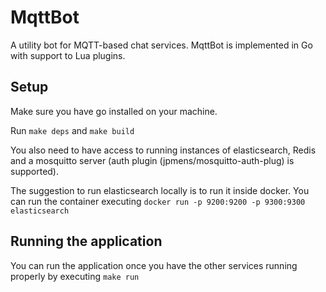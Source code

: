 MqttBot
=======

A utility bot for MQTT-based chat services. MqttBot is implemented in Go with
support to Lua plugins.

## Setup

Make sure you have go installed on your machine.

Run `make deps` and `make build`

You also need to have access to running instances of elasticsearch, Redis
and a mosquitto server (auth plugin (jpmens/mosquitto-auth-plug) is supported).

The suggestion to run elasticsearch locally is to run it inside docker. You can
run the container executing `docker run -p 9200:9200 -p 9300:9300 elasticsearch`

## Running the application

You can run the application once you have the other services running properly
by executing `make run`
